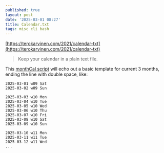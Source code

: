 ```yaml
---
published: true
layout: post
date: '2025-03-01 08:27'
title: Calendar.txt
tags: misc cli bash
---
```

[https://terokarvinen.com/2021/calendar-txt](https://terokarvinen.com/2021/calendar-txt)

> Keep your calendar in a plain text file.

This [monthCal script](https://raw.githubusercontent.com/brontosaurusrex/bucentaur/refs/heads/master/.experiments/bin/monthCal) will echo out a basic template for current 3 months, ending the line with double space, like:

    2025-03-01 w09 Sat
    2025-03-02 w09 Sun

    2025-03-03 w10 Mon
    2025-03-04 w10 Tue
    2025-03-05 w10 Wed
    2025-03-06 w10 Thu
    2025-03-07 w10 Fri
    2025-03-08 w10 Sat
    2025-03-09 w10 Sun

    2025-03-10 w11 Mon
    2025-03-11 w11 Tue
    2025-03-12 w11 Wed
    ...
